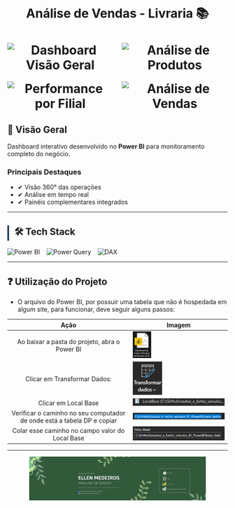 <h1 align = center>  Análise de Vendas - Livraria 📚 <h1/>

<div align="center" style="display: flex; justify-content: space-between; flex-wrap: wrap; gap: 20px; margin: 20px 0">
  <img width="48%" src="video_home.gif" alt="Dashboard Visão Geral">
  <img width="48%" src="video_livro.gif" alt="Análise de Produtos">
</div>

<div align="center" style="display: flex; justify-content: space-between; flex-wrap: wrap; gap: 20px; margin: 20px 0">
  <img width="48%" src="video_filial.gif" alt="Performance por Filial">
  <img width="48%" src="video_venda.gif" alt="Análise de Vendas">
</div>

## 📌 Visão Geral
Dashboard interativo desenvolvido no **Power BI** para monitoramento completo do negócio.

### Principais Destaques
- ✔ Visão 360° das operações
- ✔ Análise em tempo real
- ✔ Painéis complementares integrados

---

## <div style="border-left: 4px solid #2a3f5f; padding-left: 12px">🛠️ Tech Stack</div>
<div style="display: flex; gap: 15px; flex-wrap: wrap">
  <img src="https://img.shields.io/badge/Power_BI-F2C811?style=for-the-badge&logo=powerbi&logoColor=black" alt="Power BI">
  <img src="https://img.shields.io/badge/Power_Query-2B579A?style=for-the-badge&logo=powerquery&logoColor=white" alt="Power Query">
  <img src="https://img.shields.io/badge/DAX-FFB900?style=for-the-badge&logo=microsoft&logoColor=white" alt="DAX">
</div>

---

 ## ❓ Utilização do Projeto

- O arquivo do Power BI, por possuir uma tabela que não é hospedada em algum site, para funcionar, deve seguir alguns passos:

|   Ação   | Imagem                                                                                                                                                                                                                                                                         |
| :------: | ------------------------------------------------------------------------------------------------------------------------------------------------------------------------------------------------------------------------------------------------------------------------------ |
|  Ao baixar a pasta do projeto, abra o Power BI    | <img  width = "20%" src="./imagem/arquivo_pbi.png">
|  Clicar em Transformar Dados:  | <img src="./imagem/transformar_dados.png"> |
| Clicar em Local Base | <img src="./imagem/local_base_parametro.png">|
| Verificar o caminho no seu computador de onde está a tabela DP e copiar | <img src="./imagem/caminho.png"> |
| Colar esse caminho no campo valor do Local Base | <img src="./imagem/local_base_valor.png"> |

---

<p align="center">
<img src="imagem/Blue and White Architect LinkedIn Banner.png" width="80%">
</p>
